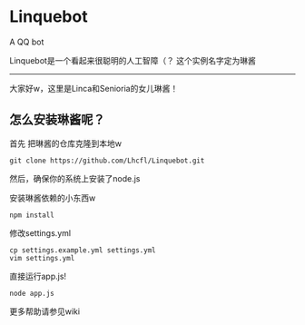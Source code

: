 # Linquebot

A QQ bot

Linquebot是一个看起来很聪明的人工智障（？
这个实例名字定为琳酱

----

大家好w，这里是Linca和Senioria的女儿琳酱！

## 怎么安装琳酱呢？

首先 把琳酱的仓库克隆到本地w

```
git clone https://github.com/Lhcfl/Linquebot.git
```

然后，确保你的系统上安装了node.js

安装琳酱依赖的小东西w

```
npm install
```

修改settings.yml
```
cp settings.example.yml settings.yml
vim settings.yml
```

直接运行app.js!

```
node app.js
```

更多帮助请参见wiki
